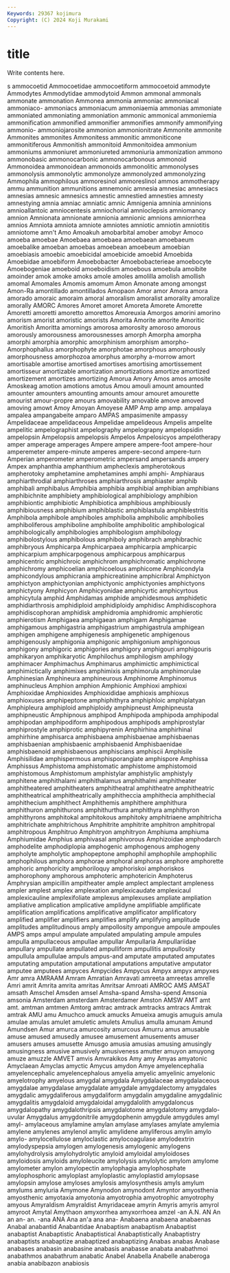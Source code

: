 ```yaml
---
Keywords: 29367 kojimura
Copyright: (C) 2024 Koji Murakami
---
```


# title

Write contents here.



s ammocoetid Ammocoetidae ammocoetiform ammocoetoid ammodyte Ammodytes Ammodytidae ammodytoid Ammon
ammonal ammonals ammonate ammonation Ammonea ammonia ammoniac ammoniacal ammoniaco- ammoniacs
ammoniacum ammoniaemia ammonias ammoniate ammoniated ammoniating ammoniation ammonic ammonical ammoniemia
ammonification ammonified ammonifier ammonifies ammonify ammonifying ammonio- ammoniojarosite ammonion ammonionitrate
Ammonite ammonite Ammonites ammonites Ammonitess ammonitic ammoniticone ammonitiferous Ammonitish ammonitoid
Ammonitoidea ammonium ammoniums ammoniuret ammoniureted ammoniuria ammonization ammono ammonobasic ammonocarbonic
ammonocarbonous ammonoid Ammonoidea ammonoidean ammonoids ammonolitic ammonolyses ammonolysis ammonolytic ammonolyze
ammonolyzed ammonolyzing Ammophila ammophilous ammoresinol ammoreslinol ammos ammotherapy ammu ammunition
ammunitions amnemonic amnesia amnesiac amnesiacs amnesias amnesic amnesics amnestic amnestied
amnesties amnesty amnestying amnia amniac amniatic amnic Amnigenia amninia amninions
amnioallantoic amniocentesis amniochorial amnioclepsis amniomancy amnion Amnionata amnionate amnionia amnionic
amnions amniorrhea amnios Amniota amniota amniote amniotes amniotic amniotin amniotitis
amniotome amn't Amo Amoakuh amobarbital amober amobyr Amoco amoeba amoebae
Amoebaea amoebaea amoebaean amoebaeum amoebalike amoeban amoebas amoebean amoebeum amoebian
amoebiasis amoebic amoebicidal amoebicide amoebid Amoebida Amoebidae amoebiform Amoebobacter Amoebobacterieae
amoebocyte Amoebogeniae amoeboid amoeboidism amoebous amoebula amoibite amoinder amok amoke
amoks amole amoles amolilla amolish amollish amomal Amomales Amomis amomum
Amon Amonate among amongst Amon-Ra amontillado amontillados Amopaon Amor amor
Amora amora amorado amoraic amoraim amoral amoralism amoralist amorality amoralize
amorally AMORC Amores Amoret amoret Amoreta Amorete Amorette Amoretti amoretti
amoretto amorettos Amoreuxia Amorgos amorini amorino amorism amorist amoristic amorists
Amorita Amorite amorite Amoritic Amoritish Amoritta amornings amorosa amorosity amoroso
amorous amorously amorousness amorousnesses amorph Amorpha amorpha amorphi amorphia amorphic
amorphinism amorphism amorpho- Amorphophallus amorphophyte amorphotae amorphous amorphously amorphousness amorphozoa
amorphus amorphy a-morrow amort amortisable amortise amortised amortises amortising amortissement
amortisseur amortizable amortization amortizations amortize amortized amortizement amortizes amortizing Amorua
Amory Amos amos amosite Amoskeag amotion amotions amotus Amou amouli
amount amounted amounter amounters amounting amounts amour amouret amourette amourist
amour-propre amours amovability amovable amove amoved amoving amowt Amoy Amoyan
Amoyese AMP Amp amp amp. ampalaya ampalea ampangabeite amparo AMPAS
ampasimenite ampassy Ampelidaceae ampelidaceous Ampelidae ampelideous Ampelis ampelite ampelitic ampelographist
ampelography ampelograpny ampelopsidin ampelopsin Ampelopsis ampelopsis Ampelos Ampelosicyos ampelotherapy amper
amperage amperages Ampere ampere ampere-foot ampere-hour amperemeter ampere-minute amperes ampere-second
ampere-turn Amperian amperometer amperometric ampersand ampersands ampery Ampex amphanthia amphanthium
ampheclexis ampherotokous ampherotoky amphetamine amphetamines amphi amphi- Amphiaraus amphiarthrodial amphiarthroses
amphiarthrosis amphiaster amphib amphibali amphibalus Amphibia amphibia amphibial amphibian amphibians
amphibichnite amphibiety amphibiological amphibiology amphibion amphibiontic amphibiotic Amphibiotica amphibious amphibiously
amphibiousness amphibium amphiblastic amphiblastula amphiblestritis Amphibola amphibole amphiboles amphibolia amphibolic
amphibolies amphiboliferous amphiboline amphibolite amphibolitic amphibological amphibologically amphibologies amphibologism amphibology
amphibolostylous amphibolous amphiboly amphibrach amphibrachic amphibryous Amphicarpa Amphicarpaea amphicarpia amphicarpic
amphicarpium amphicarpogenous amphicarpous amphicarpus amphicentric amphichroic amphichrom amphichromatic amphichrome amphichromy
amphicoelian amphicoelous amphicome Amphicondyla amphicondylous amphicrania amphicreatinine amphicribral Amphictyon amphictyon
amphictyonian amphictyonic amphictyonies amphictyons amphictyony Amphicyon Amphicyonidae amphicyrtic amphicyrtous amphicytula
amphid Amphidamas amphide amphidesmous amphidetic amphidiarthrosis amphidiploid amphidiploidy amphidisc Amphidiscophora
amphidiscophoran amphidisk amphidromia amphidromic amphierotic amphierotism Amphigaea amphigaean amphigam Amphigamae
amphigamous amphigastria amphigastrium amphigastrula amphigean amphigen amphigene amphigenesis amphigenetic amphigenous
amphigenously amphigonia amphigonic amphigonium amphigonous amphigony amphigoric amphigories amphigory amphigouri
amphigouris amphikaryon amphikaryotic Amphilochus amphilogism amphilogy amphimacer Amphimachus Amphimarus amphimictic
amphimictical amphimictically amphimixes amphimixis amphimorula amphimorulae Amphinesian Amphineura amphineurous Amphinome
Amphinomus amphinucleus Amphion amphion Amphionic Amphioxi amphioxi Amphioxidae Amphioxides Amphioxididae
amphioxis amphioxus amphioxuses amphipeptone amphiphithyra amphiphloic amphiplatyan Amphipleura amphiploid amphiploidy
amphipneust Amphipneusta amphipneustic Amphipnous amphipod Amphipoda amphipoda amphipodal amphipodan amphipodiform
amphipodous amphipods amphiprostylar amphiprostyle amphiprotic amphipyrenin Amphirhina amphirhinal amphirhine amphisarca
amphisbaena amphisbaenae amphisbaenas amphisbaenian amphisbaenic amphisbaenid Amphisbaenidae amphisbaenoid amphisbaenous amphiscians
amphiscii Amphisile Amphisilidae amphispermous amphisporangiate amphispore Amphissa Amphissus Amphistoma amphistomatic
amphistome amphistomoid amphistomous Amphistomum amphistylar amphistylic amphistyly amphitene amphithalami amphithalamus
amphithalmi amphitheater amphitheatered amphitheaters amphitheatral amphitheatre amphitheatric amphitheatrical amphitheatrically amphitheccia
amphithecia amphithecial amphithecium amphithect Amphithemis amphithere amphithura amphithuron amphithurons amphithurthura
amphithyra amphithyron amphithyrons amphitokal amphitokous amphitoky amphitriaene amphitricha amphitrichate amphitrichous
Amphitrite amphitrite amphitron amphitropal amphitropous Amphitruo Amphitryon amphitryon Amphiuma amphiuma
Amphiumidae Amphius amphivasal amphivorous Amphizoidae amphodarch amphodelite amphodiplopia amphogenic amphogenous
amphogeny ampholyte ampholytic amphopeptone amphophil amphophile amphophilic amphophilous amphora amphorae
amphoral amphoras amphore amphorette amphoric amphoricity amphoriloquy amphoriskoi amphoriskos amphorophony
amphorous amphoteric amphotericin Amphoterus Amphrysian ampicillin ampitheater ample amplect amplectant
ampleness ampler amplest amplex amplexation amplexicaudate amplexicaul amplexicauline amplexifoliate amplexus
amplexuses ampliate ampliation ampliative amplication amplicative amplidyne amplifiable amplificate amplification
amplifications amplificative amplificator amplificatory amplified amplifier amplifiers amplifies amplify amplifying
amplitude amplitudes amplitudinous amply ampollosity ampongue ampoule ampoules AMPS amps
ampul ampulate ampulated ampulating ampule ampules ampulla ampullaceous ampullae ampullar
Ampullaria Ampullariidae ampullary ampullate ampullated ampulliform ampullitis ampullosity ampullula ampullulae
ampuls ampus-and amputate amputated amputates amputating amputation amputational amputations amputative
amputator amputee amputees ampyces Ampycides Ampycus Ampyx ampyx ampyxes Amr
amra AMRAAM Amram Amratian Amravati amreeta amreetas amrelle Amri amrit
Amrita amrita amritas Amritsar Amroati AMROC AMS AMSAT amsath Amschel
Amsden amsel Amsha-spand Amsha-spend Amsonia amsonia Amsterdam amsterdam Amsterdamer Amston
AMSW AMT amt amt. amtman amtmen Amtorg amtrac amtrack amtracks
amtracs Amtrak amtrak AMU amu Amuchco amuck amucks Amueixa amugis
amuguis amula amulae amulas amulet amuletic amulets Amulius amulla amunam
Amund Amundsen Amur amurca amurcosity amurcous Amurru amus amusable amuse
amused amusedly amusee amusement amusements amuser amusers amuses amusette Amusgo
amusia amusias amusing amusingly amusingness amusive amusively amusiveness amutter amuyon
amuyong amuze amuzzle AMVET amvis Amvrakikos Amy amy Amyas amyatonic
Amyclaean Amyclas amyctic Amycus amydon Amye amyelencephalia amyelencephalic amyelencephalous amyelia
amyelic amyelinic amyelonic amyelotrophy amyelous amygdal amygdala Amygdalaceae amygdalaceous amygdalae
amygdalase amygdalate amygdale amygdalectomy amygdales amygdalic amygdaliferous amygdaliform amygdalin amygdaline
amygdalinic amygdalitis amygdaloid amygdaloidal amygdalolith amygdaloncus amygdalopathy amygdalothripsis amygdalotome amygdalotomy
amygdalo-uvular Amygdalus amygdonitrile amygdophenin amygdule amygdules amyl amyl- amylaceous amylamine
amylan amylase amylases amylate amylemia amylene amylenes amylenol amylic amylidene
amyliferous amylin amylo amylo- amylocellulose amyloclastic amylocoagulase amylodextrin amylodyspepsia amylogen
amylogenesis amylogenic amylogens amylohydrolysis amylohydrolytic amyloid amyloidal amyloidoses amyloidosis amyloids
amyloleucite amylolysis amylolytic amylom amylome amylometer amylon amylopectin amylophagia amylophosphate
amylophosphoric amyloplast amyloplastic amyloplastid amylopsase amylopsin amylose amyloses amylosis amylosynthesis
amyls amylum amylums amyluria Amymone Amynodon amynodont Amyntor amyosthenia amyosthenic
amyotaxia amyotonia amyotrophia amyotrophic amyotrophy amyous Amyraldism Amyraldist Amyridaceae amyrin
Amyris amyris amyrol amyroot Amytal Amythaon amyxorrhea amyxorrhoea amzel -an
A.N. AN An an an- an. -ana ANA Ana an'a
ana ana- Anabaena anabaena anabaenas Anabal anabantid Anabantidae Anabaptism anabaptism
Anabaptist anabaptist Anabaptistic Anabaptistical Anabaptistically Anabaptistry anabaptists anabaptize anabaptized anabaptizing
Anabas anabas Anabase anabases anabasin anabasine anabasis anabasse anabata anabathmoi
anabathmos anabathrum anabatic Anabel Anabella Anabelle anaberoga anabia anabibazon anabiosis
